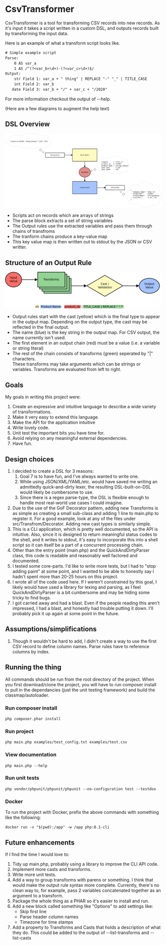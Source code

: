 # CsvTransformer
CsvTransformer is a tool for transforming CSV records into new records.
As it's input it takes a script written in a custom DSL, and outputs 
records built by transforming the input data.

Here is an example of what a transform script looks like.

```txt
# Simple example script
Parse:
    0 AS var_a
    1 AS /^(?<var_b>\d+)-(?<var_c>\d+)$/
Output:
    str Field 1: var_a + " thing" | REPLACE "-" "_" | TITLE_CASE
    int Field 2: var_b
   date Field 3: var_b + "/" + var_c + "/2020"
```

For more information checkout the output of --help.

(Here are a few diagrams to augment the help text)
## DSL Overview
![overview of how the DSL works](doc/Overview.png)
- Scripts act on records which are arrays of strings
- The parse block extracts a set of string variables
- The Output rules use the extracted variables and pass them through chains of transfroms
- The tranform chains produce a key-value map
- This key value map is then written out to stdout by the JSON or CSV writter.

## Structure of an Output Rule
![structure of an output rule](doc/Output%20rule.png)
- Output rules start with the cast (yellow) which is the final type to appear in the output map.
  Depending on the output type, the cast may be reflected in the final output.
- The name (blue) is the key string in the output map.  For CSV output, the name currently isn't used.
- The first element in an output chain (red) must be a value (i.e. a variable or string literal)
- The rest of the chain consists of transforms (green) seperated by "|" characters.  
  These transforms may take arguments which can be strings or variables.  Transforms are evaluated
  from left to right.

## Goals
My goals in writing this project were:
1. Create an expressive and intuitive language to describe a wide variety of transformations.
2. Make it very easy to extend this language.
3. Make the API for the application intuitive
4. Write lovely code.
5. Unit test the important bits you have time for.
6. Avoid relying on any meaningful external dependencies.
7. Have fun.

## Design choices
1. I decided to create a DSL for 3 reasons:
   1. Goal 7 is to have fun, and I've always wanted to write one.
   2. While using JSON/XML/YAML/etc. would have saved me writing 
      an admittedly quick-and-dirty lexer, the resulting 
      DSL-built-on-DSL would likely be cumbersome to use.
   3. Since there is a regex parse-type, the DSL is flexible enough
      to handle most real-world use cases I could imagine.
2. Due to the use of the GoF Decorator pattern, adding new 
   Transforms is as simple as creating a small sub-class and adding
   1 line to main.php to register it.  For a good example, look at any
   of the files under src/Transfrom/Decorator.  Adding new cast types
   is similarly simple.
3. This is a CLI application, which is pretty well documented,
   so the API is intuitive.  Also, since it is designed to return
   meaningful status codes to the shell, and it writes to stdout,
   it's easy to incorporate this into a shell script so it can
   itself be a part of a concurrent processing chain. 
4. Other than the entry point (main.php) and the QuickAndDirtyParser 
   class, this code is readable and reasonably well factored and 
   documented.
5. I tested some core-parts.  I'd like to write more tests, but I had
   to "stop adding paint" at some point, and I wanted to be able to 
   honestly say I hadn't spent more than 20-25 hours on this project.
6. I wrote all of the code used here.  If I weren't constrained
   by this goal, I likely would have used a library for lexing and 
   parsing, as I feel QuickAndDirtyParser is a bit cumbersome and may
   be hiding some tricky to find bugs.
7. I got carried away and had a blast.  Even if the people reading this
   aren't impressed, I had a blast, and honestly had trouble putting it
   down.  I'll probably pick it up again at some point in the future.

## Assumptions/simplifications
1. Though it wouldn't be hard to add, I didn't create a way to use the
   first CSV record to define column names.  Parse rules have to 
   reference columns by index.

## Running the thing
All commands should be run from the root directory of the project.  When you first download/clone the project, you will have to run composer install to pull in the dependancies (just the unit testing framework) and build the classmap/autoloader.

### Run composer install
```shell
php composer.phar install
```

### Run project
```shell
php main.php examples/test_config.txt examples/test.csv
```

### View documentation
```
php main.php --help
```

### Run unit tests
```
php vendor/phpunit/phpunit/phpunit --no-configuration test --testdox
```

### Docker
To run the project with Docker, prefix the above commands with something like the following:
```
docker run -v "$(pwd):/app" -w /app php:8.1-cli
```

## Future enhancements
If I find the time I would love to:
1. Tidy up main.php, probably using a library to improve the CLI API code.
2. Implement more casts and transforms.
3. Write more unit tests.
4. Add a way to group transforms with parens or something.
   I think that would make the output rule syntax more complete.
   Currently, there's no clean way to, for example, pass 2 variables
   concatenated together as an argument to a transform.
5. Package the whole thing as a PHAR so it's easier to install and run.
6. Add a new block called something like "Options" to add settings like:
   - Skip first line
   - Parse header column names
   - Timezone for time stamps
7. Add a property to Transforms and Casts that holds a description of what 
   they do.  This could be added to the output of --list-transforms and --list-casts
